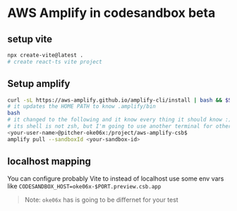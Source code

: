 # AWS Amplify in codesandbox beta

## setup vite

```bash
npx create-vite@latest .
# create react-ts vite project
```


## Setup amplify

```bash
curl -sL https://aws-amplify.github.io/amplify-cli/install | bash && $SHELL
# it updates the HOME PATH to know .amplify/bin
bash
# it changed to the following and it know every thing it should know :)
# its shell is not zsh, but I'm going to use another terminal for other sides
<your-user-name>@pitcher-oke06x:/project/aws-amplify-csb$ 
amplify pull --sandboxId <your-sandbox-id>
```

## localhost mapping

You can configure probably Vite to instead of localhost use some env vars like `CODESANDBOX_HOST=oke06x-$PORT.preview.csb.app`
> Note: `oke06x` has is going to be differnet for your test

